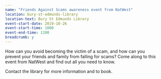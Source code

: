 ```yaml
---
name: "Friends Against Scams awareness event from NatWest"
location: bury-st-edmunds-library
location-text: Bury St Edmunds Library
event-start-date: 2019-10-26
event-start-time: 1000
event-end-time: 1200
breadcrumb: y
---
```


How can you avoid becoming the victim of a scam, and how can you prevent your friends and family from falling for scams? Come along to this event from NatWest and find out all you need to know.

Contact the library for more information and to book.
